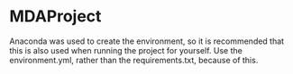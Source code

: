 # MDAProject
Anaconda was used to create the environment, so it is recommended that this is also used when running the project for yourself. Use the environment.yml, rather than the requirements.txt, because of this.
